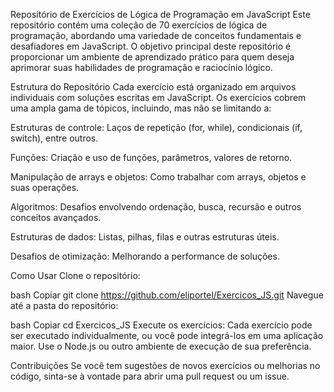 Repositório de Exercícios de Lógica de Programação em JavaScript
Este repositório contém uma coleção de 70 exercícios de lógica de programação, abordando uma variedade de conceitos fundamentais e desafiadores em JavaScript. O objetivo principal deste repositório é proporcionar um ambiente de aprendizado prático para quem deseja aprimorar suas habilidades de programação e raciocínio lógico.

Estrutura do Repositório
Cada exercício está organizado em arquivos individuais com soluções escritas em JavaScript. Os exercícios cobrem uma ampla gama de tópicos, incluindo, mas não se limitando a:

Estruturas de controle: Laços de repetição (for, while), condicionais (if, switch), entre outros.

Funções: Criação e uso de funções, parâmetros, valores de retorno.

Manipulação de arrays e objetos: Como trabalhar com arrays, objetos e suas operações.

Algoritmos: Desafios envolvendo ordenação, busca, recursão e outros conceitos avançados.

Estruturas de dados: Listas, pilhas, filas e outras estruturas úteis.

Desafios de otimização: Melhorando a performance de soluções.

Como Usar
Clone o repositório:

bash
Copiar
git clone https://github.com/eliportel/Exercicos_JS.git
Navegue até a pasta do repositório:

bash
Copiar
cd Exercicos_JS
Execute os exercícios: Cada exercício pode ser executado individualmente, ou você pode integrá-los em uma aplicação maior. Use o Node.js ou outro ambiente de execução de sua preferência.

Contribuições
Se você tem sugestões de novos exercícios ou melhorias no código, sinta-se à vontade para abrir uma pull request ou um issue.

